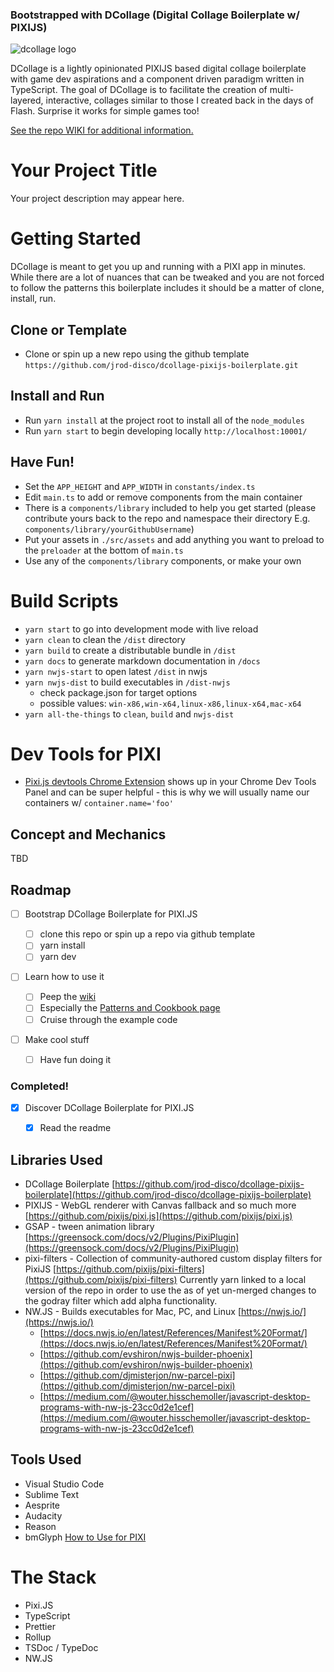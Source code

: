 ### Bootstrapped with DCollage (Digital Collage Boilerplate w/ PIXIJS)

![dcollage logo](https://user-images.githubusercontent.com/36850787/115302598-9b3e8500-a130-11eb-8ad0-fadbcd472425.png)


DCollage is a lightly opinionated PIXIJS based digital collage boilerplate with game dev aspirations and a component driven paradigm written in TypeScript.
The goal of DCollage is to facilitate the creation of multi-layered, interactive, collages similar to those I created back in the days of Flash. Surprise it works for simple games too!

[See the repo WIKI for additional information.](https://github.com/jrod-disco/dcollage-pixijs-boilerplate/wiki)

# Your Project Title

Your project description may appear here.

# Getting Started

DCollage is meant to get you up and running with a PIXI app in minutes. While there are a lot of nuances that can be tweaked and you are not forced to follow the patterns this boilerplate includes it should be a matter of clone, install, run.

## Clone or Template

- Clone or spin up a new repo using the github template `https://github.com/jrod-disco/dcollage-pixijs-boilerplate.git`

## Install and Run

- Run `yarn install` at the project root to install all of the `node_modules`
- Run `yarn start` to begin developing locally `http://localhost:10001/`

## Have Fun!

- Set the `APP_HEIGHT` and `APP_WIDTH` in `constants/index.ts`
- Edit `main.ts` to add or remove components from the main container
- There is a `components/library` included to help you get started (please contribute yours back to the repo and namespace their directory E.g. `components/library/yourGithubUsername`)
- Put your assets in `./src/assets` and add anything you want to preload to the `preloader` at the bottom of `main.ts`
- Use any of the `components/library` components, or make your own

# Build Scripts

- `yarn start` to go into development mode with live reload
- `yarn clean` to clean the `/dist` directory
- `yarn build` to create a distributable bundle in `/dist`
- `yarn docs` to generate markdown documentation in `/docs`
- `yarn nwjs-start` to open latest `/dist` in nwjs
- `yarn nwjs-dist` to build executables in `/dist-nwjs`
  - check package.json for target options
  - possible values: `win-x86,win-x64,linux-x86,linux-x64,mac-x64`
- `yarn all-the-things` to `clean`, `build` and `nwjs-dist`

# Dev Tools for PIXI

- [Pixi.js devtools Chrome Extension](https://chrome.google.com/webstore/detail/pixijs-devtools/aamddddknhcagpehecnhphigffljadon?hl=en) shows up in your Chrome Dev Tools Panel and can be super helpful - this is why we will usually name our containers w/ `container.name='foo'`

## Concept and Mechanics

TBD

## Roadmap

- [ ] Bootstrap DCollage Boilerplate for PIXI.JS

  - [ ] clone this repo or spin up a repo via github template
  - [ ] yarn install
  - [ ] yarn dev

- [ ] Learn how to use it

  - [ ] Peep the [wiki](https://github.com/jrod-disco/dcollage-pixijs-boilerplate/wiki)
  - [ ] Especially the [Patterns and Cookbook page](https://github.com/jrod-disco/dcollage-pixijs-boilerplate/wiki/Patterns-and-Cookbook)
  - [ ] Cruise through the example code

- [ ] Make cool stuff
  - [ ] Have fun doing it

### Completed!

- [x] Discover DCollage Boilerplate for PIXI.JS

  - [x] Read the readme

## Libraries Used

- DCollage Boilerplate [https://github.com/jrod-disco/dcollage-pixijs-boilerplate](https://github.com/jrod-disco/dcollage-pixijs-boilerplate)
- PIXIJS - WebGL renderer with Canvas fallback and so much more [https://github.com/pixijs/pixi.js](https://github.com/pixijs/pixi.js)
- GSAP - tween animation library [https://greensock.com/docs/v2/Plugins/PixiPlugin](https://greensock.com/docs/v2/Plugins/PixiPlugin)
- pixi-filters - Collection of community-authored custom display filters for PixiJS [https://github.com/pixijs/pixi-filters](https://github.com/pixijs/pixi-filters) Currently yarn linked to a local version of the repo in order to use the as of yet un-merged changes to the godray filter which add alpha functionality.
- NW.JS - Builds executables for Mac, PC, and Linux [https://nwjs.io/](https://nwjs.io/)
  - [https://docs.nwjs.io/en/latest/References/Manifest%20Format/](https://docs.nwjs.io/en/latest/References/Manifest%20Format/)
  - [https://github.com/evshiron/nwjs-builder-phoenix](https://github.com/evshiron/nwjs-builder-phoenix)
  - [https://github.com/djmisterjon/nw-parcel-pixi](https://github.com/djmisterjon/nw-parcel-pixi)
  - [https://medium.com/@wouter.hisschemoller/javascript-desktop-programs-with-nw-js-23cc0d2e1cef](https://medium.com/@wouter.hisschemoller/javascript-desktop-programs-with-nw-js-23cc0d2e1cef)

## Tools Used

- Visual Studio Code
- Sublime Text
- Aesprite
- Audacity
- Reason
- bmGlyph [How to Use for PIXI](https://www.adammarcwilliams.co.uk/creating-bitmap-text-pixi/)

# The Stack

- Pixi.JS
- TypeScript
- Prettier
- Rollup
- TSDoc / TypeDoc
- NW.JS
